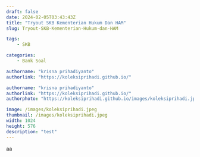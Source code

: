 ```yaml
---
draft: false
date: 2024-02-05T03:43:43Z
title: "Tryout SKB Kementerian Hukum Dan HAM"
slug: Tryout-SKB-Kementerian-Hukum-dan-HAM

tags:
    - SKB

categories:
    - Bank Soal

authorname: "krisna prihadiyanto"
authorlink: "https://koleksiprihadi.github.io/"

authorname: "krisna prihadiyanto"
authorlink: "https://koleksiprihadi.github.io/"
authorphoto: "https://koleksiprihadi.github.io/images/koleksiprihadi.jpeg"

image: /images/koleksiprihadi.jpeg
thumbnail: /images/koleksiprihadi.jpeg
width: 1024
height: 576
description: "test"
---
```


aa